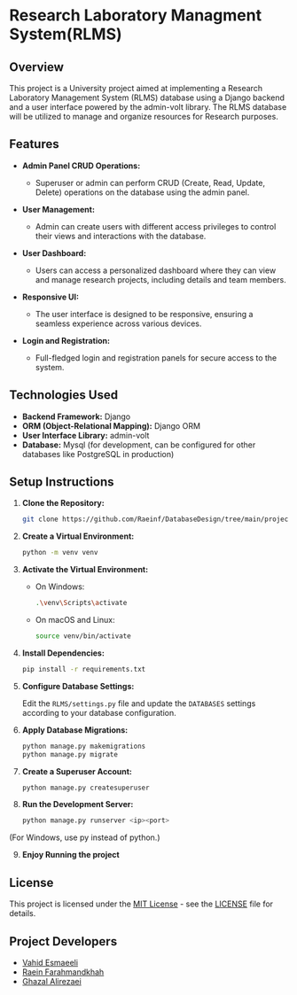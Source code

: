
# Research Laboratory Managment System(RLMS)

## Overview

This project is a University project aimed at implementing a Research Laboratory Management System (RLMS) database using a Django backend and a user interface powered by the admin-volt library. The RLMS database will be utilized to manage and organize resources for Research purposes.

## Features

- **Admin Panel CRUD Operations:**
  - Superuser or admin can perform CRUD (Create, Read, Update, Delete) operations on the database using the admin panel.

- **User Management:**
  - Admin can create users with different access privileges to control their views and interactions with the database.

- **User Dashboard:**
  - Users can access a personalized dashboard where they can view and manage research projects, including details and team members.

- **Responsive UI:**
  - The user interface is designed to be responsive, ensuring a seamless experience across various devices.

- **Login and Registration:**
  - Full-fledged login and registration panels for secure access to the system.

## Technologies Used

- **Backend Framework:** Django
- **ORM (Object-Relational Mapping):** Django ORM
- **User Interface Library:** admin-volt
- **Database:** Mysql (for development, can be configured for other databases like PostgreSQL in production)


## Setup Instructions

1. **Clone the Repository:**

    ```bash
    git clone https://github.com/Raeinf/DatabaseDesign/tree/main/projects/RLMS/Backend
    ```

2. **Create a Virtual Environment:**

    ```bash
    python -m venv venv
    ```

3. **Activate the Virtual Environment:**

   - On Windows:

     ```bash
     .\venv\Scripts\activate
     ```

   - On macOS and Linux:

     ```bash
     source venv/bin/activate
     ```

4. **Install Dependencies:**

    ```bash
    pip install -r requirements.txt
    ```

5. **Configure Database Settings:**

   Edit the `RLMS/settings.py` file and update the `DATABASES` settings according to your database configuration.

6. **Apply Database Migrations:**

   ```bash
   python manage.py makemigrations
   python manage.py migrate

7. **Create a Superuser Account:**
    ```bash
    python manage.py createsuperuser

8. **Run the Development Server:**
    ```bash
    python manage.py runserver <ip><port>

(For Windows, use py instead of python.)

9. **Enjoy Running the project**


## License

This project is licensed under the [MIT License](https://opensource.org/licenses/MIT) - see the [LICENSE](https://opensource.org/licenses/MIT) file for details.

## Project Developers

- [Vahid Esmaeeli](https://github.com/VahidEMA)
- [Raein Farahmandkhah](https://github.com/RaeinF)
- [Ghazal Alirezaei](https://github.com/ghazalAlrz)
